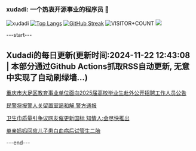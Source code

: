 ### xudadi: 一个热衷开源事业的程序员 👋

![xudadi](https://github-readme-stats-git-masterorgs-github-readme-stats-team.vercel.app/api?username=xudadi)
[![Top Langs](https://github-readme-stats.vercel.app/api/top-langs/?username=xudadi)](https://github.com/anuraghazra/github-readme-stats)
[![GitHub Streak](https://streak-stats.demolab.com?user=xudadi&locale=zh_Hans)](https://git.io/streak-stats)
![VISITOR+COUNT](https://komarev.com/ghpvc/?username=xudadi&label=VISITOR+COUNT)
![](https://raw.githubusercontent.com/xudadi/xudadi/main/assets/github-contribution-grid-snake.svg)


---start---

## Xudadi的每日更新(更新时间:2024-11-22 12:43:08 | 本部分通过Github Actions抓取RSS自动更新, 无意中实现了自动刷绿墙...)

[重庆市大足区教育事业单位面向2025届高校毕业生赴外公开招聘工作人员公告](https://www.gongkaoleida.com/article/2203256)

[民警将报警人关留置室逼和解 警方通报](https://m.163.com/news/article/JHJ4G5AT0001899O.html)

[卫生巾质量引争议网友催更新国标 知情人:会尽快推出](https://m.163.com/news/article/JHJ4671M0001899O.html)

[单亲妈妈回应儿子患白血病后试管生二胎](https://m.163.com/news/article/JHHP12EO051492T3.html)

---end---
